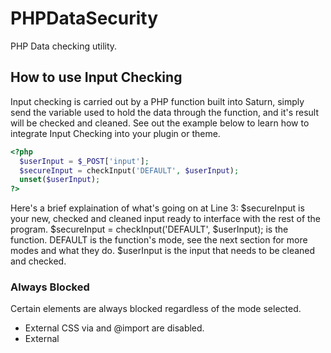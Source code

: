 # PHPDataSecurity
PHP Data checking utility.

## How to use Input Checking

Input checking is carried out by a PHP function built into Saturn, simply send the variable used to hold the data through the function, and it's result will be checked and cleaned. See out the example below to learn how to integrate Input Checking into your plugin or theme.
```php
<?php
  $userInput = $_POST['input'];
  $secureInput = checkInput('DEFAULT', $userInput);
  unset($userInput);
?>
```
Here's a brief explaination of what's going on at Line 3:
$secureInput is your new, checked and cleaned input ready to interface with the rest of the program.
$secureInput = checkInput('DEFAULT', $userInput); is the function.
DEFAULT is the function's mode, see the next section for more modes and what they do.
$userInput is the input that needs to be cleaned and checked.

### Always Blocked
Certain elements are always blocked regardless of the mode selected.
- External CSS via <link> and @import are disabled.
- External <script> tags are disabled.
- PHP and SQL Commands are disabled.
- Access to external CSS and JS is availiable in the Administration panel.

### Modes

**DEFAULT (Recommended)**
  
`$secureInput = checkInput('DEFAULT', $userInput);`
  
Allows No Code.
  
*Block All is the default mode. This blocks SQL Injection, Cross-site Scripting, HTML Code Injection, CSS Code Injection, JS Code Injection and PHP Code Injection. Rich Text Editors may run into issues using this mode. We highly recommend using this mode when sanitising plain text inputs such as logins, forms and more that do not require rich text editors or HTML content to pass through.*
  
  
**HTML**
  
`$secureInput = checkInput('HTML', $userInput);`
  
Allows HTML.
  
*Sometimes, inputs require HTML such as rich text editors. This mode allows HTML to pass through, but not JavaScript and CSS. JavaScript and CSS are both still disabled. Plain text editors (<textarea> <input> for names, emails, passwords, etc.) should use Block All unless they specificially require HTML content to pass through.*
  
  
**CSS**
  
`$secureInput = checkInput('CSS', $userInput);`
  
Allows HTML and CSS.
  
*As well as allowing HTML, this mode also enables CSS in the document.*

  
**TAGCSS**
  
`$secureInput = checkInput('TAGCSS', $userInput);`
  
Allows HTML and Tagged CSS.
  
*Allows HTML tags to contain tag-specific CSS (eg. <span style="color:blue;">) but disallow the use of <style> tags.*
  
**JS**
  
`$secureInput = checkInput('JS', $userInput);`
  
Allows HTML and JavaScript.
  
*As well as allowing HTML, this mode also enables inline JavaScript, external JavaScript is blocked.*

**ALL**
  
`$secureInput = checkInput('ALL', $userInput);`
  
Allows HTML, CSS, Tagged CSS and JavaScript.
  
*Allows all server-safe content to pass through. HTML, CSS and JavaScript content is allowed. External CSS, JavaScript and the tag is blocked.*
